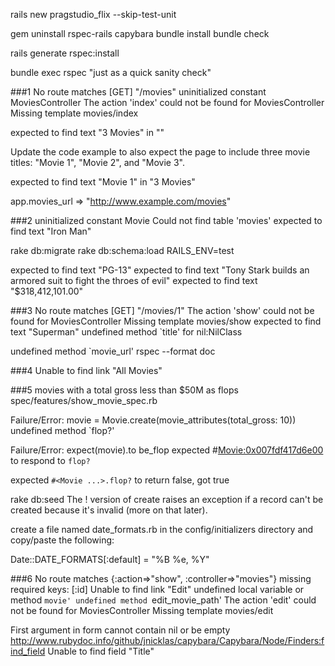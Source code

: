 rails new pragstudio_flix --skip-test-unit

gem uninstall rspec-rails capybara
bundle install
bundle check

rails generate rspec:install

bundle exec rspec
"just as a quick sanity check"

###1
No route matches [GET] "/movies"
uninitialized constant MoviesController
The action 'index' could not be found for MoviesController
Missing template movies/index

expected to find text "3 Movies" in ""

Update the code example to also expect the page to include three movie titles: "Movie 1", "Movie 2", and "Movie 3".

expected to find text "Movie 1" in "3 Movies"

app.movies_url
=> "http://www.example.com/movies"

###2
uninitialized constant Movie
Could not find table 'movies'
expected to find text "Iron Man"

rake db:migrate
rake db:schema:load RAILS_ENV=test

expected to find text "PG-13"
expected to find text "Tony Stark builds an armored suit to fight the throes of evil"
expected to find text "$318,412,101.00" 

###3
No route matches [GET] "/movies/1"
The action 'show' could not be found for MoviesController
Missing template movies/show
expected to find text "Superman"
undefined method `title' for nil:NilClass

undefined method `movie_url'
rspec --format doc

###4
Unable to find link "All Movies"

###5
movies with a total gross less than $50M as flops
spec/features/show_movie_spec.rb

Failure/Error: movie = Movie.create(movie_attributes(total_gross: 10))
undefined method `flop?'

Failure/Error: expect(movie).to be_flop
       expected #<Movie:0x007fdf417d6e00> to respond to `flop?`

expected `#<Movie ...>.flop?` to return false, got true

rake db:seed
The ! version of create raises an exception if a record can't be created because it's invalid (more on that later).

create a file named date_formats.rb in the config/initializers directory and copy/paste the following:

Date::DATE_FORMATS[:default] = "%B %e, %Y"

###6
No route matches {:action=>"show", :controller=>"movies"} missing required keys: [:id]
Unable to find link "Edit"
undefined local variable or method `movie'
undefined method `edit_movie_path'
The action 'edit' could not be found for MoviesController
Missing template movies/edit

First argument in form cannot contain nil or be empty
http://www.rubydoc.info/github/jnicklas/capybara/Capybara/Node/Finders:find_field
Unable to find field "Title"














